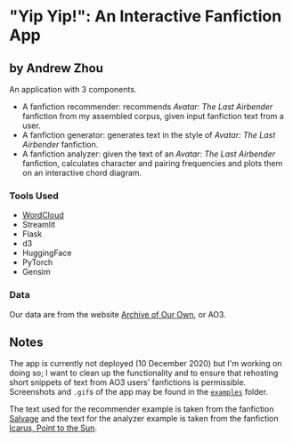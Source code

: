 # "Yip Yip!": An Interactive Fanfiction App
## by Andrew Zhou

An application with 3 components.

* A fanfiction recommender: recommends <em>Avatar: The Last Airbender</em> fanfiction from my assembled corpus, given input fanfiction text from a user.
* A fanfiction generator: generates text in the style of <em>Avatar: The Last Airbender</em> fanfiction.
* A fanfiction analyzer: given the text of an <em>Avatar: The Last Airbender</em> fanfiction, calculates character and pairing frequencies and plots them on an interactive chord diagram.


### Tools Used

* [WordCloud](https://amueller.github.io/word_cloud/)
* Streamlit
* Flask
* d3
* HuggingFace
* PyTorch
* Gensim

### Data

Our data are from the website [Archive of Our Own](http://archiveofourown.org), or AO3.

## Notes

The app is currently not deployed (10 December 2020) but I'm working on doing so; I want to clean up the functionality and to ensure that rehosting short snippets of text from AO3 users' fanfictions is permissible. Screenshots and ```.gif```s of the app may be found in the [```examples```](examples) folder.

The text used for the recommender example is taken from the fanfiction [Salvage](https://archiveofourown.org/works/21116591/chapters/50249441) and the text for the analyzer example is taken from the fanfiction [Icarus, Point to the Sun](https://archiveofourown.org/works/27089068).